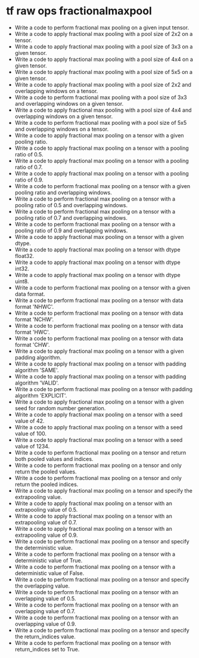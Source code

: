 # tf raw ops fractionalmaxpool

- Write a code to perform fractional max pooling on a given input tensor.
- Write a code to apply fractional max pooling with a pool size of 2x2 on a tensor.
- Write a code to apply fractional max pooling with a pool size of 3x3 on a given tensor.
- Write a code to apply fractional max pooling with a pool size of 4x4 on a given tensor.
- Write a code to apply fractional max pooling with a pool size of 5x5 on a given tensor.
- Write a code to apply fractional max pooling with a pool size of 2x2 and overlapping windows on a tensor.
- Write a code to perform fractional max pooling with a pool size of 3x3 and overlapping windows on a given tensor.
- Write a code to apply fractional max pooling with a pool size of 4x4 and overlapping windows on a given tensor.
- Write a code to perform fractional max pooling with a pool size of 5x5 and overlapping windows on a tensor.
- Write a code to apply fractional max pooling on a tensor with a given pooling ratio.
- Write a code to apply fractional max pooling on a tensor with a pooling ratio of 0.5.
- Write a code to apply fractional max pooling on a tensor with a pooling ratio of 0.7.
- Write a code to apply fractional max pooling on a tensor with a pooling ratio of 0.9.
- Write a code to perform fractional max pooling on a tensor with a given pooling ratio and overlapping windows.
- Write a code to perform fractional max pooling on a tensor with a pooling ratio of 0.5 and overlapping windows.
- Write a code to perform fractional max pooling on a tensor with a pooling ratio of 0.7 and overlapping windows.
- Write a code to perform fractional max pooling on a tensor with a pooling ratio of 0.9 and overlapping windows.
- Write a code to apply fractional max pooling on a tensor with a given dtype.
- Write a code to apply fractional max pooling on a tensor with dtype float32.
- Write a code to apply fractional max pooling on a tensor with dtype int32.
- Write a code to apply fractional max pooling on a tensor with dtype uint8.
- Write a code to perform fractional max pooling on a tensor with a given data format.
- Write a code to perform fractional max pooling on a tensor with data format 'NHWC'.
- Write a code to perform fractional max pooling on a tensor with data format 'NCHW'.
- Write a code to perform fractional max pooling on a tensor with data format 'HWC'.
- Write a code to perform fractional max pooling on a tensor with data format 'CHW'.
- Write a code to apply fractional max pooling on a tensor with a given padding algorithm.
- Write a code to apply fractional max pooling on a tensor with padding algorithm 'SAME'.
- Write a code to apply fractional max pooling on a tensor with padding algorithm 'VALID'.
- Write a code to perform fractional max pooling on a tensor with padding algorithm 'EXPLICIT'.
- Write a code to apply fractional max pooling on a tensor with a given seed for random number generation.
- Write a code to apply fractional max pooling on a tensor with a seed value of 42.
- Write a code to apply fractional max pooling on a tensor with a seed value of 100.
- Write a code to apply fractional max pooling on a tensor with a seed value of 1234.
- Write a code to perform fractional max pooling on a tensor and return both pooled values and indices.
- Write a code to perform fractional max pooling on a tensor and only return the pooled values.
- Write a code to perform fractional max pooling on a tensor and only return the pooled indices.
- Write a code to apply fractional max pooling on a tensor and specify the extrapooling value.
- Write a code to apply fractional max pooling on a tensor with an extrapooling value of 0.5.
- Write a code to apply fractional max pooling on a tensor with an extrapooling value of 0.7.
- Write a code to apply fractional max pooling on a tensor with an extrapooling value of 0.9.
- Write a code to perform fractional max pooling on a tensor and specify the deterministic value.
- Write a code to perform fractional max pooling on a tensor with a deterministic value of True.
- Write a code to perform fractional max pooling on a tensor with a deterministic value of False.
- Write a code to perform fractional max pooling on a tensor and specify the overlapping value.
- Write a code to perform fractional max pooling on a tensor with an overlapping value of 0.5.
- Write a code to perform fractional max pooling on a tensor with an overlapping value of 0.7.
- Write a code to perform fractional max pooling on a tensor with an overlapping value of 0.9.
- Write a code to perform fractional max pooling on a tensor and specify the return_indices value.
- Write a code to perform fractional max pooling on a tensor with return_indices set to True.